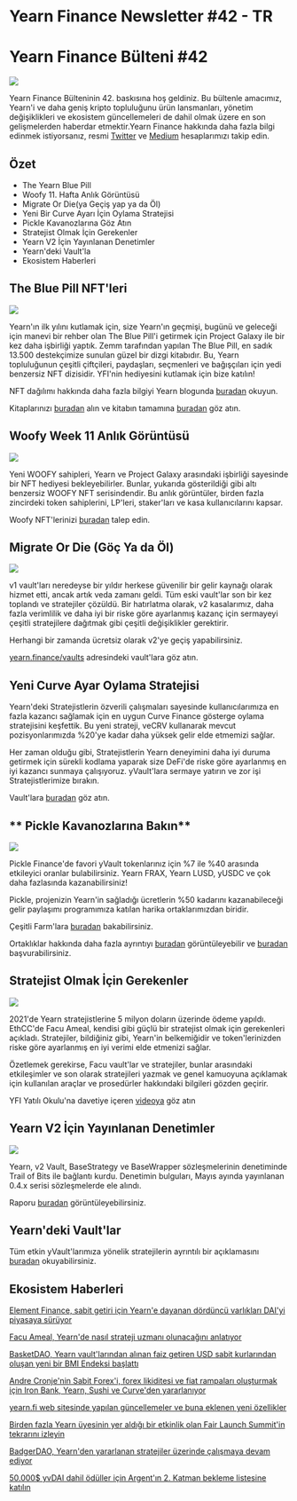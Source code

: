 # Yearn Finance Newsletter #42 - TR
# Yearn Finance Bülteni #42

![](image1.png)

Yearn Finance Bülteninin 42. baskısına hoş geldiniz. Bu bültenle amacımız, Yearn'i ve daha geniş kripto topluluğunu ürün lansmanları, yönetim değişiklikleri ve ekosistem güncellemeleri de dahil olmak üzere en son gelişmelerden haberdar etmektir.Yearn Finance hakkında daha fazla bilgi edinmek istiyorsanız, resmi [Twitter](https://twitter.com/iearnfinance) ve [Medium](https://medium.com/iearn) hesaplarımızı takip edin.

## **Özet**

- The Yearn Blue Pill
- Woofy 11. Hafta Anlık Görüntüsü
- Migrate Or Die(ya Geçiş yap ya da Öl)
- Yeni Bir Curve Ayarı İçin Oylama Stratejisi
- Pickle Kavanozlarına Göz Atın
- Stratejist Olmak İçin Gerekenler
- Yearn V2 İçin Yayınlanan Denetimler
- Yearn'deki Vault'la
- Ekosistem Haberleri

## **The Blue Pill NFT'leri**

![](image2.png)

Yearn'ın ilk yılını kutlamak için, size Yearn'ın geçmişi, bugünü ve geleceği için manevi bir rehber olan The Blue Pill'i getirmek için Project Galaxy ile bir kez daha işbirliği yaptık. Zemm tarafından yapılan The Blue Pill, en sadık 13.500 destekçimize sunulan güzel bir dizgi kitabıdır. Bu, Yearn topluluğunun çeşitli çiftçileri, paydaşları, seçmenleri ve bağışçıları için yedi benzersiz NFT dizisidir. YFI'nin hediyesini kutlamak için bize katılın!

NFT dağılımı hakkında daha fazla bilgiyi Yearn blogunda [buradan](https://medium.com/iearn/the-blue-pill-ca44ed01f16f) okuyun.

Kitaplarınızı [buradan](https://galaxy.eco/yearn) alın ve kitabın tamamına [buradan](https://thebluepill.eth.link/) göz atın.

## **Woofy Week 11 Anlık Görüntüsü**

![](image3.png)

Yeni WOOFY sahipleri, Yearn ve Project Galaxy arasındaki işbirliği sayesinde bir NFT hediyesi bekleyebilirler. Bunlar, yukarıda gösterildiği gibi altı benzersiz WOOFY NFT serisindendir. Bu anlık görüntüler, birden fazla zincirdeki token sahiplerini, LP'leri, staker'ları ve kasa kullanıcılarını kapsar.

Woofy NFT'lerinizi [buradan](https://galaxy.eco/yearn) talep edin.

## **Migrate Or Die (Göç Ya da Öl)**

![](image4.png)

v1 vault'ları neredeyse bir yıldır herkese güvenilir bir gelir kaynağı olarak hizmet etti, ancak artık veda zamanı geldi. Tüm eski vault'lar son bir kez toplandı ve stratejiler çözüldü. Bir hatırlatma olarak, v2 kasalarımız, daha fazla verimlilik ve daha iyi bir riske göre ayarlanmış kazanç için sermayeyi çeşitli stratejilere dağıtmak gibi çeşitli değişiklikler gerektirir.

Herhangi bir zamanda ücretsiz olarak v2'ye geçiş yapabilirsiniz.

[yearn.finance/vaults](https://yearn.finance/vaults) adresindeki vault'lara göz atın.

## **Yeni Curve Ayar Oylama Stratejisi**

Yearn'deki Stratejistlerin özverili çalışmaları sayesinde kullanıcılarımıza en fazla kazancı sağlamak için en uygun Curve Finance gösterge oylama stratejisini keşfettik. Bu yeni strateji, veCRV kullanarak mevcut pozisyonlarımızda %20'ye kadar daha yüksek gelir elde etmemizi sağlar.

Her zaman olduğu gibi, Stratejistlerin Yearn deneyimini daha iyi duruma getirmek için sürekli kodlama yaparak size DeFi'de riske göre ayarlanmış en iyi kazancı sunmaya çalışıyoruz. yVault'lara sermaye yatırın ve zor işi Stratejistlerimize bırakın.

Vault'lara [buradan](https://yearn.finance/vaults) göz atın.

## ** Pickle Kavanozlarına Bakın**

![](image5.png)

Pickle Finance'de favori yVault tokenlarınız için %7 ile %40 arasında etkileyici oranlar bulabilirsiniz. Yearn FRAX, Yearn LUSD, yUSDC ve çok daha fazlasında kazanabilirsiniz!

Pickle, projenizin Yearn'in sağladığı ücretlerin %50 kadarını kazanabileceği gelir paylaşımı programımıza katılan harika ortaklarımızdan biridir.

Çeşitli Farm'lara [buradan](https://app.pickle.finance/farms) bakabilirsiniz.

Ortaklıklar hakkında daha fazla ayrıntıyı [buradan](https://twitter.com/iearnfinance/status/1367508483952771075) görüntüleyebilir ve [buradan](https://yearnfinance.typeform.com/to/uP7xOJUN) başvurabilirsiniz.

## **Stratejist Olmak İçin Gerekenler**

![](image6.png)

2021'de Yearn stratejistlerine 5 milyon doların üzerinde ödeme yapıldı. EthCC'de Facu Ameal, kendisi gibi güçlü bir stratejist olmak için gerekenleri açıkladı. Stratejiler, bildiğiniz gibi, Yearn'in belkemiğidir ve token'lerinizden riske göre ayarlanmış en iyi verimi elde etmenizi sağlar.

Özetlemek gerekirse, Facu vault'lar ve stratejiler, bunlar arasındaki etkileşimler ve son olarak stratejileri yazmak ve genel kamuoyuna açıklamak için kullanılan araçlar ve prosedürler hakkındaki bilgileri gözden geçirir.

YFI Yatılı Okulu'na davetiye içeren [videoya](https://www.youtube.com/watch?v=NVR3teJw0Y0) göz atın

## **Yearn V2 İçin Yayınlanan Denetimler**

![](image7.png)

Yearn, v2 Vault, BaseStrategy ve BaseWrapper sözleşmelerinin denetiminde Trail of Bits ile bağlantı kurdu. Denetimin bulguları, Mayıs ayında yayınlanan 0.4.x serisi sözleşmelerde ele alındı.

Raporu [buradan](https://github.com/trailofbits/publications/blob/master/reviews/YearnV2Vaults.pdf) görüntüleyebilirsiniz.

## **Yearn'deki Vault'lar**

Tüm etkin yVault'larımıza yönelik stratejilerin ayrıntılı bir açıklamasını [buradan](https://medium.com/yearn-state-of-the-vaults/the-vaults-at-yearn-9237905ffed3) okuyabilirsiniz.

## **Ekosistem Haberleri**

[Element Finance, sabit getiri için Yearn'e dayanan dördüncü varlıkları DAI'yi piyasaya sürüyor](https://twitter.com/element_fi/status/1417880198033387526)

[Facu Ameal, Yearn'de nasıl strateji uzmanı olunacağını anlatıyor](https://youtu.be/NVR3teJw0Y0)

[BasketDAO, Yearn vault'larından alınan faiz getiren USD sabit kurlarından oluşan yeni bir BMI Endeksi başlattı](https://twitter.com/BasketDAOOrg/status/1415505266221535237)

[Andre Cronje'nin Sabit Forex'i, forex likiditesi ve fiat rampaları oluşturmak için Iron Bank, Yearn, Sushi ve Curve'den yararlanıyor](https://andrecronje.medium.com/fair-launches-decentralized-collaboration-and-fixed-forex-ab327a2e4fc4 )

[yearn.fi web sitesinde yapılan güncellemeler ve buna eklenen yeni özellikler](https://twitter.com/dudesahn/status/1417898521685078016)

[Birden fazla Yearn üyesinin yer aldığı bir etkinlik olan Fair Launch Summit'in tekrarını izleyin](https://youtu.be/1KqxvJnNRWg)

[BadgerDAO, Yearn'den yararlanan stratejiler üzerinde çalışmaya devam ediyor](https://twitter.com/BadgerDAO/status/1420468295388520449)

[50.000$ yvDAI dahil ödüller için Argent'ın 2. Katman bekleme listesine katılın](https://twitter.com/argentHQ/status/1422262937423597571)
